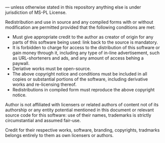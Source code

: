 — unless otherwise stated in this repository anything else is under jurisdiction of MS-PL License.

Redistribution and use in source and any compiled forms with or without modification are permitted provided that the following conditions are met:

- Must give appropriate credit to the author as creator of origin for any parts of this software being used: link back to the source is mandatory.
- It is forbidden to charge for access to the distribution of this software or gain money through it, including any type of in-line advertisement, such as URL-shorteners and ads, and any amount of access behing a paywall.
- Deriative works must be open-source.
- The above copyright notice and conditions must be included in all copies or substantial portions of the software, including derivative works and re-licensing thereof.
- Redistributions in compiled form must reproduce the above copyright notice.

Author is not affiliated with licensers or related authors of content not of its authorship or any entity potential mentioned in this document or relevant source code for this software: use of their names, trademarks is strictly circumstantial  and assumed fair-use.

Credit for their respective works, software, branding, copyrights, tradmarks belongs entirely to them as own licensers or authors.
